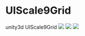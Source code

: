 # UIScale9Grid
unity3d UIScale9Grid
![](https://github.com/playlive/UIScale9Grid/blob/master/readmeImgs/intro1.png)
![](https://github.com/playlive/UIScale9Grid/blob/master/readmeImgs/intro2.png)
![](https://github.com/playlive/UIScale9Grid/blob/master/readmeImgs/intro3.png)
